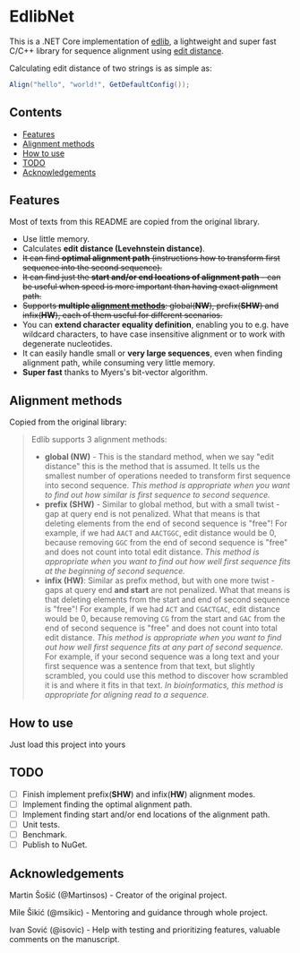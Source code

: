 EdlibNet
========

This is a .NET Core implementation of [edlib](https://github.com/Martinsos/edlib), a lightweight and super fast C/C++ library for sequence alignment using [edit distance](https://en.wikipedia.org/wiki/Edit_distance).

Calculating edit distance of two strings is as simple as:

```csharp
Align("hello", "world!", GetDefaultConfig());
```

## Contents
- [Features](#features)
- [Alignment methods](#alignment-methods)
- [How to use](#how-to-use)
- [TODO](#todo)
- [Acknowledgements](#acknowledgements)

## Features

Most of texts from this README are copied from the original library.

* Use little memory.
* Calculates **edit distance (Levehnstein distance)**.
* ~~It can find **optimal alignment path** (instructions how to transform first sequence into the second sequence).~~
* ~~It can find just the **start and/or end locations of alignment path** - can be useful when speed is more important than having exact alignment path.~~
* ~~Supports **multiple [alignment methods](#alignment-methods)**: global(**NW**), prefix(**SHW**) and infix(**HW**), each of them useful for different scenarios.~~
* You can **extend character equality definition**, enabling you to e.g. have wildcard characters, to have case insensitive alignment or to work with degenerate nucleotides.
* It can easily handle small or **very large sequences**, even when finding alignment path, while consuming very little memory.
* **Super fast** thanks to Myers's bit-vector algorithm.

## Alignment methods

Copied from the original library:

> Edlib supports 3 alignment methods:
> * **global (NW)** - This is the standard method, when we say "edit distance" this is the method that is assumed.
>  It tells us the smallest number of operations needed to transform first sequence into second sequence.
>  *This method is appropriate when you want to find out how similar is first sequence to second sequence.*
>* **prefix (SHW)** - Similar to global method, but with a small twist - gap at query end is not penalized. What that means is that deleting elements from the end of second sequence is "free"!
>  For example, if we had `AACT` and `AACTGGC`, edit distance would be 0, because removing `GGC` from the end of second sequence is "free" and does not count into total edit distance.
>  *This method is appropriate when you want to find out how well first sequence fits at the beginning of second sequence.*
>* **infix (HW)**: Similar as prefix method, but with one more twist - gaps at query end **and start** are not penalized. What that means is that deleting elements from the start and end of second sequence is "free"!
>  For example, if we had `ACT` and `CGACTGAC`, edit distance would be 0, because removing `CG` from the start and `GAC` from the end of second sequence is "free" and does not count into total edit distance.
>  *This method is appropriate when you want to find out how well first sequence fits at any part of second sequence.* For example, if your second sequence was a long text and your first sequence was a sentence from that text, but slightly scrambled, you could use this method to discover how scrambled it is and where it fits in that text.
>  *In bioinformatics, this method is appropriate for aligning read to a sequence.*

## How to use
Just load this project into yours

## TODO
- [ ] Finish implement prefix(**SHW**) and infix(**HW**) alignment modes.
- [ ] Implement finding the optimal alignment path.
- [ ] Implement finding start and/or end locations of the alignment path.
- [ ] Unit tests.
- [ ] Benchmark.
- [ ] Publish to NuGet.

## Acknowledgements

Martin Šošić (@Martinsos) - Creator of the original project.

Mile Šikić (@msikic) - Mentoring and guidance through whole project.

Ivan Sović (@isovic) - Help with testing and prioritizing features, valuable comments on the manuscript.